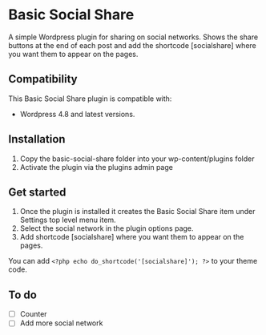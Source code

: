 # Basic Social Share
A simple Wordpress plugin for sharing on social networks.
Shows the share buttons at the end of each post and add the shortcode [socialshare] where you want them to appear on the pages.

## Compatibility
This Basic Social Share plugin is compatible with:
- Wordpress 4.8 and latest versions.

## Installation
1. Copy the basic-social-share folder into your wp-content/plugins folder
2. Activate the plugin via the plugins admin page

## Get started
1. Once the plugin is installed it creates the Basic Social Share item under Settings top level menu item.
2. Select the social network in the plugin options page.
3. Add shortcode [socialshare] where you want them to appear on the pages.

You can add `<?php echo do_shortcode('[socialshare]'); ?>` to your theme code.

## To do
- [ ] Counter
- [ ] Add more social network 